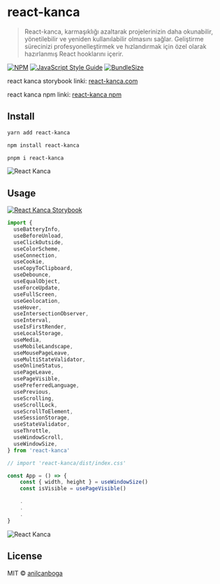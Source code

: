 # react-kanca

> React-kanca, karmaşıklığı azaltarak projelerinizin daha okunabilir, yönetilebilir ve yeniden kullanılabilir olmasını sağlar. Geliştirme sürecinizi profesyonelleştirmek ve hızlandırmak için özel olarak hazırlanmış React hooklarını içerir.

[![NPM](https://img.shields.io/npm/v/react-kanca.svg)](https://www.npmjs.com/package/react-kanca) [![JavaScript Style Guide](https://img.shields.io/badge/code_style-standard-brightgreen.svg)](https://standardjs.com) [![BundleSize](https://img.shields.io/bundlephobia/min/react-kanca)](https://bundlephobia.com/package/react-kanca)

react kanca storybook linki: [react-kanca.com](https://www.react-kanca.com/)

react kanca npm linki: [react-kanca npm](https://www.npmjs.com/package/react-kanca/)

## Install

```bash
yarn add react-kanca
```

```bash
npm install react-kanca
```

```bash
pnpm i react-kanca
```

![React Kanca](https://miro.medium.com/v2/resize:fit:1400/format:webp/0*nl2InXMi1tuDmnrv.png)

## Usage

[![React Kanca Storybook](https://raw.githubusercontent.com/storybookjs/brand/37c5e9bde5c56b69a8c4312de7d60fb3a9d7de9d/icon/icon-storybook-default.svg)](https://www.react-kanca.com/)

```jsx
import {
  useBatteryInfo,
  useBeforeUnload,
  useClickOutside,
  useColorScheme,
  useConnection,
  useCookie,
  useCopyToClipboard,
  useDebounce,
  useEqualObject,
  useForceUpdate,
  useFullScreen,
  useGeolocation,
  useHover,
  useIntersectionObserver,
  useInterval,
  useIsFirstRender,
  useLocalStorage,
  useMedia,
  useMobileLandscape,
  useMousePageLeave,
  useMultiStateValidator,
  useOnlineStatus,
  usePageLeave,
  usePageVisible,
  usePreferredLanguage,
  usePrevious,
  useScrolling,
  useScrollLock,
  useScrollToElement,
  useSessionStorage,
  useStateValidator,
  useThrottle,
  useWindowScroll,
  useWindowSize,
} from 'react-kanca'

// import 'react-kanca/dist/index.css'

const App = () => {
    const { width, height } = useWindowSize()
    const isVisible = usePageVisible()

    .
    .
    .
}
```

![React Kanca](https://www.vectorlogo.zone/logos/reactjs/reactjs-icon.svg)

## License

MIT © [anilcanboga](https://github.com/anilcanboga)
